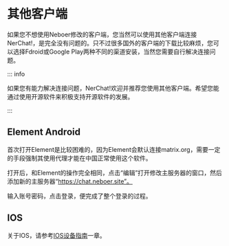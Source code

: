 # 其他客户端


如果您不想使用Neboer修改的客户端，您当然可以使用其他客户端连接NerChat!，是完全没有问题的。只不过很多国外的客户端的下载比较麻烦，您可以选择Fdroid或Google Play两种不同的渠道安装，当然您需要自行解决连接问题。

::: info

如果您有能力解决连接问题，NerChat!欢迎并推荐您使用其他客户端。希望您能通过使用开源软件来积极支持开源软件的发展。

:::

## Element Android

首次打开Element是比较困难的，因为Element会默认连接matrix.org，需要一定的手段强制其使用代理才能在中国正常使用这个软件。

打开后，和Element的操作完全相同，点击“编辑”打开修改主服务器的窗口，然后添加新的主服务器“https://chat.neboer.site”。

输入账号密码，点击登录，便完成了整个登录的过程。

## IOS

关于IOS，请参考[IOS设备指南](ios-instructions)一章。